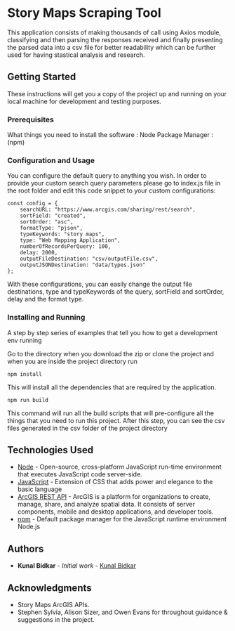 
# Story Maps Scraping Tool


This application consists of making thousands of call using Axios module, classifying and then parsing the responses received and finally presenting the parsed data into a csv file for better readability which can be further used for having stastical analysis and research. 

## Getting Started

These instructions will get you a copy of the project up and running on your local machine for development and testing purposes. 

### Prerequisites

What things you need to install the software : 
Node Package Manager : (npm)

### Configuration and Usage

You can configure the default query to anything you wish. In order to provide your custom search query parameters please go to index.js file in the root folder and edit this code snippet to your custom configurations: 

```
const config = {
    searchURL: "https://www.arcgis.com/sharing/rest/search",
    sortField: "created",
    sortOrder: "asc",
    formatType: "pjson",
    typeKeywords: "story maps",
    type: "Web Mapping Application",
    numberOfRecordsPerQuery: 100,
    delay: 2000,
    outputFileDestination: "csv/outputFile.csv",
    outputJSONDestination: "data/types.json"
};                 
```
With these configurations, you can easily change the output file destinations, type and typeKeywords of the query, sortField and sortOrder, delay and the format type.


### Installing and Running

A step by step series of examples that tell you how to get a development env running

Go to the directory when you download the zip or clone the project and when you are inside the project directory run

```
npm install
```
This will install all the dependencies that are required by the application.
```
npm run build
```
This command will run all the build scripts that will pre-configure all the things that you need to run this project.
After this step, you can see the csv files generated in the csv folder of the project directory


## Technologies Used

* [Node](https://www.w3schools.com/html/html5_intro.asp) - Open-source, cross-platform JavaScript run-time environment that executes JavaScript code server-side.
* [JavaScript](https://sass-lang.com/guide) - Extension of CSS that adds power and elegance to the basic language
* [ArcGIS REST API](https://developers.arcgis.com/) - ArcGIS is a platform for organizations to create, manage, share, and analyze spatial data. It consists of server components, mobile and desktop applications, and developer tools.
* [npm](https://npmjs.com) - Default package manager for the JavaScript runtime environment Node.js
 

## Authors

* **Kunal Bidkar** - *Initial work* - [Kunal Bidkar](https://github.com/kunalbidkar)

## Acknowledgments

* Story Maps ArcGIS APIs.
* Stephen Sylvia, Alison Sizer, and Owen Evans for throughout guidance & suggestions in the project.
